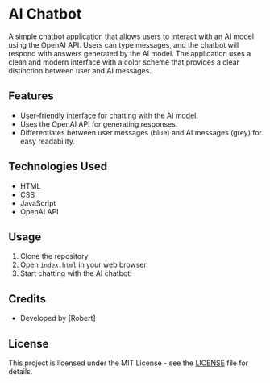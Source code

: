 # AI Chatbot

A simple chatbot application that allows users to interact with an AI model using the OpenAI API. Users can type messages, and the chatbot will respond with answers generated by the AI model. The application uses a clean and modern interface with a color scheme that provides a clear distinction between user and AI messages.

## Features

- User-friendly interface for chatting with the AI model.
- Uses the OpenAI API for generating responses.
- Differentiates between user messages (blue) and AI messages (grey) for easy readability.

## Technologies Used

- HTML
- CSS
- JavaScript
- OpenAI API

## Usage

1. Clone the repository
2. Open `index.html` in your web browser.
3. Start chatting with the AI chatbot!

## Credits

- Developed by [Robert]

## License

This project is licensed under the MIT License - see the [LICENSE](LICENSE) file for details.
